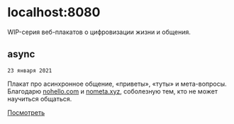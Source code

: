 # localhost:8080

WIP-серия веб-плакатов о цифровизации жизни и общения.

## async

`23 января 2021`

Плакат про асинхронное общение, «приветы», «туты» и мета-вопросы. Благодарю [nohello.com](https://www.nohello.com/) и [nometa.xyz](https://nometa.xyz/), соболезную тем, кто не может научиться общаться.

[Посмотреть](https://vilkastakan.github.io/generative/localhost/async)
